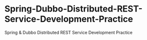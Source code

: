 # Spring-Dubbo-Distributed-REST-Service-Development-Practice
Spring &amp; Dubbo Distributed REST Service Development Practice 
